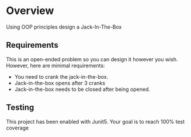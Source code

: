 # Overview

Using OOP principles design a Jack-In-The-Box

## Requirements

This is an open-ended problem so you can design it however you wish.  However, here are minimal requirements:

* You need to crank the jack-in-the-box.
* Jack-in-the-box opens after 3 cranks
* Jack-in-the-box needs to be closed after being opened.

## Testing

This project has been enabled with Junit5.  Your goal is to reach 100% test coverage